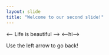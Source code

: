 ```yaml
---
layout: slide
title: "Welcome to our second slide!"
---
```


<-- Life is beautiful -->
<--hi-->

Use the left arrow to go back!